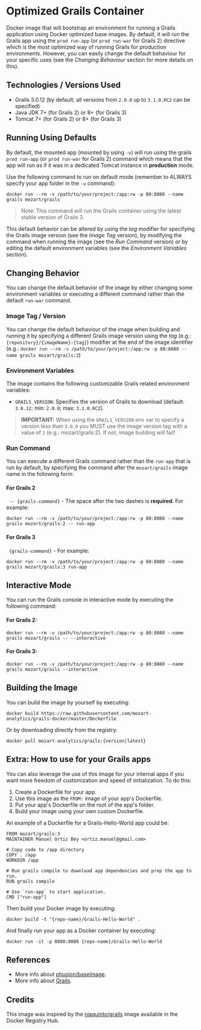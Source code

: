 # Optimized Grails Container #

Docker image that will bootstrap an environment for running a Grails application using Docker optimized base images. By default, it will run the Grails app using the `prod run-app` (or `prod run-war` for Grails 2) directive which is the most optimized way of running Grails for production environments. However, you can easily change the default behaviour for your specific uses (see the _Changing Behaviour_ section for more details on this).

## Technologies / Versions Used
- Grails 3.0.12 (by default; all versions from `2.0.0` up to `3.1.0.RC2` can be specified) 
- Java JDK 7+ (for Grails 2) or 8+ (for Grails 3)
- Tomcat 7+ (for Grails 2) or 8+ (for Grails 3)

## Running Using Defaults ##
By default, the mounted app (mounted by using `-v`) will run using the grails `prod run-app` (or `prod run-war` for Grails 2) command which means that the app will run as if it was in a dedicated Tomcat instance in **production** mode. 

Use the following command to run on default mode (remember to ALWAYS specify your app folder in the `-v` command):

`docker run --rm -v /path/to/your/project:/app:rw -p 80:8080 --name grails mozart/grails` 

> Note: This command will run the Grails container using the latest stable version of Grails 3. 

This default behavior can be altered by using the _tag_ modifier for specifying the Grails image version (see the _Image Tag_ version), by modifying the command when running the image (see the _Run Command_ version) or by editing the default environment variables (see the _Environment Variables_ section). 

## Changing Behavior 
You can change the default behavior of the image by either changing some environment variables or executing a different command rather than the default `run-war` command.

### Image Tag / Version
You can change the default behaviour of the image when building and running it by specifying a different Grails image version using the _tag_ (e.g.:`{repository}/{imageName}:{tag}`) modifier at the end of the image identifier (e.g.: `docker run --rm -v /path/to/your/project:/app:rw -p 80:8080 --name grails mozart/grails:2`)

### Environment Variables 
The image contains the following customizable Grails related environment variables:

 - `GRAILS_VERSION`: Specifies the version of Grails to download (default: `3.0.12`; min: `2.0.0`; max: `3.1.0.RC2`).

> **IMPORTANT:** When using the `GRAILS_VERSION` env var to specify a version less than `3.0.0` you MUST use the image version tag with a value of `2` (e.g.: mozart/grails:2). If not, image building will fail!

### Run Command 
You can execute a different Grails command rather than the `run-app` that is run by default, by specifying the command after the `mozart/grails` image name in the following form:

#### For Grails 2

` -- {grails-command}` - The space after the two dashes is **required**. For example:

`docker run --rm -v /path/to/your/project:/app:rw -p 80:8080 --name grails mozart/grails:2 -- run-app`

#### For Grails 3

` {grails-command}` - For example:

`docker run --rm -v /path/to/your/project:/app:rw -p 80:8080 --name grails mozart/grails:3 run-app`

## Interactive Mode 
You can run the Grails console in interactive mode by executing the following command:

#### For Grails 2:

`docker run --rm -v /path/to/your/project:/app:rw -p 80:8080 --name grails mozart/grails -- --interactive`

#### For Grails 3:

`docker run --rm -v /path/to/your/project:/app:rw -p 80:8080 --name grails mozart/grails --interactive`

## Building the Image 
You can build the image by yourself by executing:

`docker build https://raw.githubusercontent.com/mozart-analytics/grails-docker/master/Dockerfile`

Or by downloading directly from the registry:

`docker pull mozart-analytics/grails:{version|latest}`

## Extra: How to use for your Grails apps 
You can also leverage the use of this image for your internal apps if you want more freedom of customization and speed of initialization. To do this: 

 1. Create a Dockerfile for your app.
 2. Use this image as the `FROM:` image of your app's Dockerfile.
 3. Put your app's Dockerfile on the root of the app's folder.
 4. Build your image using your own custom Dockerfile.

An example of a Dockerfile for a Grails-Hello-World app could be:

```
FROM mozart/grails:3
MAINTAINER Manuel Ortiz Bey <ortiz.manuel@gmail.com>

# Copy code to /app directory
COPY . /app
WORKDIR /app

# Run grails compile to download app dependencies and prep the app to run.
RUN grails compile

# Use `run-app` to start application.
CMD ["run-app"]
```

Then build your Docker image by executing:

`docker build -t "{repo-name}/Grails-Hello-World" .`

And finally run your app as a Docker container by executing:

`docker run -it -p 8080:8080 {repo-name}/Grails-Hello-World`

## References
 - More info about [phusion/baseimage](https://github.com/phusion/baseimage-docker).
 - More info about [Grails](https://grails.org/).

## Credits ##
This image was inspired by the [niaquinto/grails](https://registry.hub.docker.com/u/niaquinto/grails/) image available in the Docker Registry Hub.